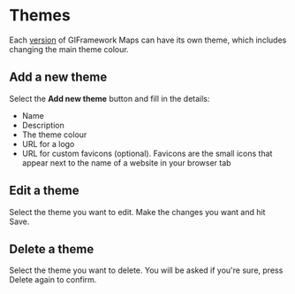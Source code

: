 # Themes

Each [version](../gui/versions.md) of GIFramework Maps can have its own theme, which includes changing the main theme colour.

## Add a new theme

Select the **Add new theme** button and fill in the details:

- Name
- Description
- The theme colour
- URL for a logo
- URL for custom favicons (optional). Favicons are the small icons that appear next to the name of a website in your browser tab

## Edit a theme

Select the theme you want to edit. Make the changes you want and hit Save.

## Delete a theme

Select the theme you want to delete. You will be asked if you're sure, press Delete again to confirm.